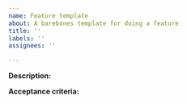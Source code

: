 ```yaml
---
name: Feature template
about: A barebones template for doing a feature
title: ''
labels: ''
assignees: ''

---
```


**Description:**

**Acceptance criteria:**
